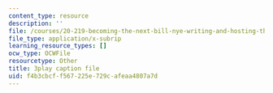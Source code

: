 ```yaml
---
content_type: resource
description: ''
file: /courses/20-219-becoming-the-next-bill-nye-writing-and-hosting-the-educational-show-january-iap-2015/f4b3cbcff567225e729cafeaa4807a7d_17uL1VoaWTQ.srt
file_type: application/x-subrip
learning_resource_types: []
ocw_type: OCWFile
resourcetype: Other
title: 3play caption file
uid: f4b3cbcf-f567-225e-729c-afeaa4807a7d
---
```

